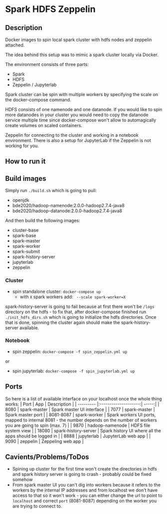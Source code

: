 # Spark HDFS Zeppelin

## Description
Docker images to spin local spark cluster with hdfs nodes and zeppelin attached.

The idea behind this setup was to mimic a spark cluster locally via Docker.

The environment consists of three parts:
 - Spark
 - HDFS
 - Zeppelin / Jupyterlab

Spark cluster can be spin with multiple workers by specifying the scale on the docker-compose command.

HDFS consists of one namenode and one datanode. If you would like to spin more datanodes in your cluster you would need to copy the datanode service multiple time since docker-compose won't allow to automagically create volumes on scaled containers.

Zeppelin for connecting to the cluster and working in a notebook environment. There is also a setup for JupyterLab if the Zeppelin is not working for you.

## How to run it

## Build images
Simply run `./build.sh` which is going to pull:
- openjdk
- bde2020/hadoop-namenode:2.0.0-hadoop2.7.4-java8
- bde2020/hadoop-datanode:2.0.0-hadoop2.7.4-java8

And then build the following images:
- cluster-base
- spark-base
- spark-master
- spark-worker
- spark-submit
- spark-history-server
- jupyterlab
- zeppelin

### Cluster
* spin standalone cluster: `docker-compose up`
  * with `X` spark workers add: ` --scale spark-worker=X`

spark-history-server is going to fail because at first there won't be `/logs` directory on the hdfs - to fix that, after docker-compose finished run `./init_hdfs_dirs.sh` which is going to initialize the hdfs directories.
Once that is done, spinning the cluster again should make the spark-history-server available.

### Notebook
* spin zeppelin: `docker-compose -f spin_zeppelin.yml up`

or
* spin jupyterlab: `docker-compose -f spin_jupyterlab.yml up`

## Ports
So here is a list of available interface on your localhost once the whole thing works:
| Port      | App                  | Description  |
| --------- |:--------------------:| -----:|
| 8080      | spark-master         | Spark master UI interface |
| 7077      | spark-master         | Spark master port |
| 8081-8087 | spark-worker         | Spark workers UI ports, mapped to internal 8081 - the number depends on the number of workers you are going to spin (max. 7) |
| 9870      | hadoop-namenode      | HDFS file system view |
| 18080     | spark-history-server | Spark history UI where all the apps should be logged in |
| 8888      | jupyterlab           | JupyterLab web app |
| 9090      | zeppelin             | Zeppeling web app |

## Cavients/Problems/ToDos
- Spining up cluster for the first time won't create the directories in hdfs and spark history server is going to crash - probably could be fixed somehow
- From spark master UI you can't dig into workers because it refers to the workers by the internal IP addresses and from localhost we don't have access to that so it won't work - you can either change the url to point to `localhost` and correct `port` (8081-8087) depending on the worker you are trying to connect to.